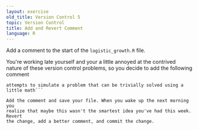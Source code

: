 ```yaml
---
layout: exercise
old_title: Version Control 5
topic: Version Control
title: Add and Revert Comment
language: R
---
```


Add a comment to the start of the `logistic_growth.R` file.

You're working late yourself and your a little annoyed at the contrived
nature of these version control problems, so you decide to add the
following comment 

```### Really lame fake program that unsuccessfully
attempts to simulate a problem that can be trivially solved using a
little math``` 

Add the comment and save your file. When you wake up the next morning you 
realize that maybe this wasn't the smartest idea you've had this week. Revert 
the change, add a better comment, and commit the change.
